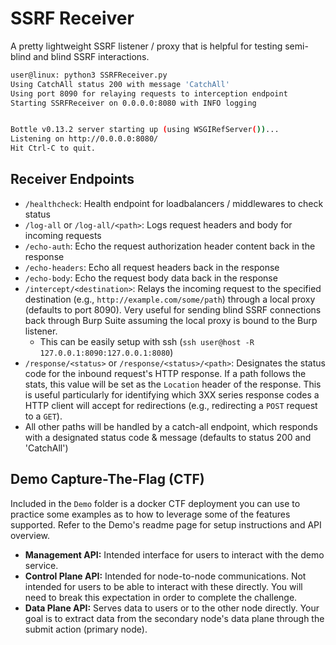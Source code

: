 SSRF Receiver
=============

A pretty lightweight SSRF listener / proxy that is helpful for testing semi-blind and blind SSRF interactions.

```bash
user@linux: python3 SSRFReceiver.py
Using CatchAll status 200 with message 'CatchAll'
Using port 8090 for relaying requests to interception endpoint
Starting SSRFReceiver on 0.0.0.0:8080 with INFO logging


Bottle v0.13.2 server starting up (using WSGIRefServer())...
Listening on http://0.0.0.0:8080/
Hit Ctrl-C to quit.


```

## Receiver Endpoints

* `/healthcheck`: Health endpoint for loadbalancers / middlewares to check status
* `/log-all` or `/log-all/<path>`: Logs request headers and body for incoming requests
* `/echo-auth`: Echo the request authorization header content back in the response
* `/echo-headers`: Echo all request headers back in the response
* `/echo-body`: Echo the request body data back in the response
* `/intercept/<destination>`: Relays the incoming request to the specified destination (e.g., `http://example.com/some/path`) through a local proxy (defaults to port 8090). Very useful for sending blind SSRF connections back through Burp Suite assuming the local proxy is bound to the Burp listener.
    * This can be easily setup with ssh (`ssh user@host -R 127.0.0.1:8090:127.0.0.1:8080`)
* `/response/<status>` or `/response/<status>/<path>`: Designates the status code for the inbound request's HTTP response. If a path follows the stats, this value will be set as the `Location` header of the response. This is useful particularly for identifying which 3XX series response codes a HTTP client will accept for redirections (e.g., redirecting a `POST` request to a `GET`).
* All other paths will be handled by a catch-all endpoint, which responds with a designated status code & message (defaults to status 200 and 'CatchAll')


## Demo Capture-The-Flag (CTF)

Included in the `Demo` folder is a docker CTF deployment you can use to practice some examples as to how to leverage some of the features supported. Refer to the Demo's readme page for setup instructions and API overview.

* **Management API:** Intended interface for users to interact with the demo service.
* **Control Plane API:** Intended for node-to-node communications. Not intended for users to be able to interact with these directly. You will need to break this expectation in order to complete the challenge.
* **Data Plane API:** Serves data to users or to the other node directly. Your goal is to extract data from the secondary node's data plane through the submit action (primary node).
